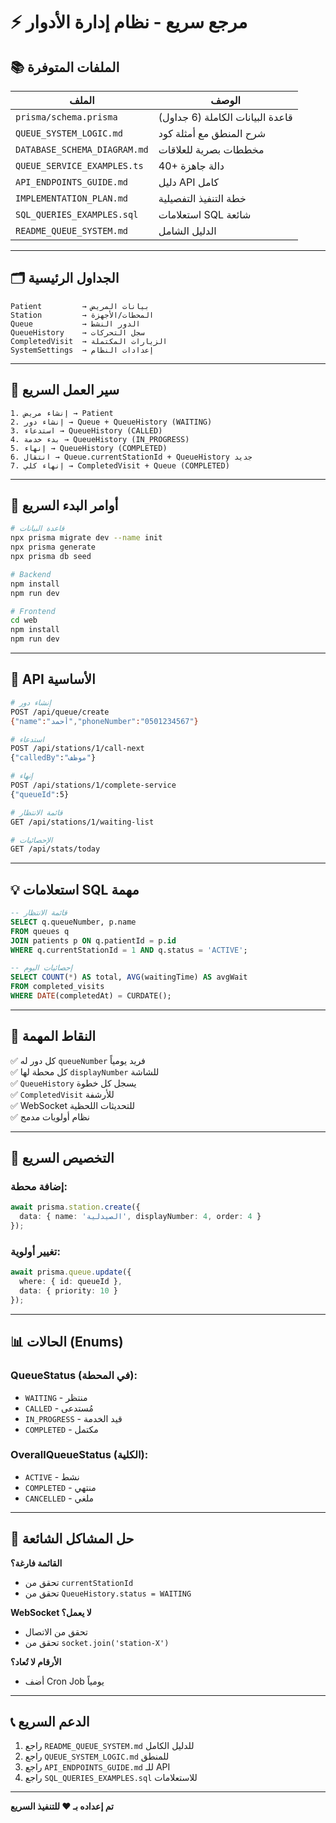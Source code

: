 # ⚡ مرجع سريع - نظام إدارة الأدوار

## 📚 الملفات المتوفرة

| الملف | الوصف |
|-------|-------|
| `prisma/schema.prisma` | قاعدة البيانات الكاملة (6 جداول) |
| `QUEUE_SYSTEM_LOGIC.md` | شرح المنطق مع أمثلة كود |
| `DATABASE_SCHEMA_DIAGRAM.md` | مخططات بصرية للعلاقات |
| `QUEUE_SERVICE_EXAMPLES.ts` | 40+ دالة جاهزة |
| `API_ENDPOINTS_GUIDE.md` | دليل API كامل |
| `IMPLEMENTATION_PLAN.md` | خطة التنفيذ التفصيلية |
| `SQL_QUERIES_EXAMPLES.sql` | استعلامات SQL شائعة |
| `README_QUEUE_SYSTEM.md` | الدليل الشامل |

---

## 🗂️ الجداول الرئيسية

```
Patient         → بيانات المريض
Station         → المحطات/الأجهزة
Queue           → الدور النشط
QueueHistory    → سجل التحركات
CompletedVisit  → الزيارات المكتملة
SystemSettings  → إعدادات النظام
```

---

## 🔄 سير العمل السريع

```
1. إنشاء مريض → Patient
2. إنشاء دور → Queue + QueueHistory (WAITING)
3. استدعاء → QueueHistory (CALLED)
4. بدء خدمة → QueueHistory (IN_PROGRESS)
5. إنهاء → QueueHistory (COMPLETED)
6. انتقال → Queue.currentStationId + QueueHistory جديد
7. إنهاء كلي → CompletedVisit + Queue (COMPLETED)
```

---

## 🚀 أوامر البدء السريع

```bash
# قاعدة البيانات
npx prisma migrate dev --name init
npx prisma generate
npx prisma db seed

# Backend
npm install
npm run dev

# Frontend
cd web
npm install
npm run dev
```

---

## 📡 API الأساسية

```bash
# إنشاء دور
POST /api/queue/create
{"name":"أحمد","phoneNumber":"0501234567"}

# استدعاء
POST /api/stations/1/call-next
{"calledBy":"موظف"}

# إنهاء
POST /api/stations/1/complete-service
{"queueId":5}

# قائمة الانتظار
GET /api/stations/1/waiting-list

# الإحصائيات
GET /api/stats/today
```

---

## 💡 استعلامات SQL مهمة

```sql
-- قائمة الانتظار
SELECT q.queueNumber, p.name
FROM queues q
JOIN patients p ON q.patientId = p.id
WHERE q.currentStationId = 1 AND q.status = 'ACTIVE';

-- إحصائيات اليوم
SELECT COUNT(*) AS total, AVG(waitingTime) AS avgWait
FROM completed_visits
WHERE DATE(completedAt) = CURDATE();
```

---

## 🎯 النقاط المهمة

✅ كل دور له `queueNumber` فريد يومياً  
✅ كل محطة لها `displayNumber` للشاشة  
✅ `QueueHistory` يسجل كل خطوة  
✅ `CompletedVisit` للأرشفة  
✅ WebSocket للتحديثات اللحظية  
✅ نظام أولويات مدمج  

---

## 🔧 التخصيص السريع

### إضافة محطة:
```typescript
await prisma.station.create({
  data: { name: 'الصيدلية', displayNumber: 4, order: 4 }
});
```

### تغيير أولوية:
```typescript
await prisma.queue.update({
  where: { id: queueId },
  data: { priority: 10 }
});
```

---

## 📊 الحالات (Enums)

### QueueStatus (في المحطة):
- `WAITING` - منتظر
- `CALLED` - مُستدعى
- `IN_PROGRESS` - قيد الخدمة
- `COMPLETED` - مكتمل

### OverallQueueStatus (الكلية):
- `ACTIVE` - نشط
- `COMPLETED` - منتهي
- `CANCELLED` - ملغي

---

## 🐛 حل المشاكل الشائعة

**القائمة فارغة؟**
- تحقق من `currentStationId`
- تحقق من `QueueHistory.status = WAITING`

**WebSocket لا يعمل؟**
- تحقق من الاتصال
- تحقق من `socket.join('station-X')`

**الأرقام لا تُعاد؟**
- أضف Cron Job يومياً

---

## 📞 الدعم السريع

1. راجع `README_QUEUE_SYSTEM.md` للدليل الكامل
2. راجع `QUEUE_SYSTEM_LOGIC.md` للمنطق
3. راجع `API_ENDPOINTS_GUIDE.md` للـ API
4. راجع `SQL_QUERIES_EXAMPLES.sql` للاستعلامات

---

**تم إعداده بـ ❤️ للتنفيذ السريع**

